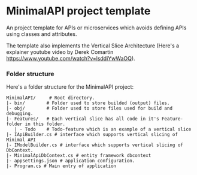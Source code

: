 # MinimalAPI project template
An project template for APIs or microservices which avoids
defining APIs using classes and attributes.

The template also implements the Vertical Slice Architecture
(Here's a explainer youtube video by Derek Comartin https://www.youtube.com/watch?v=lsddiYwWaOQ).

### Folder structure

Here's a folder structure for the MinimalAPI project:

```
MinimalAPI/     # Root directory.
|- bin/        # Folder used to store builded (output) files.
|- obj/        # Folder used to store files used for build and debugging.
|- Features/   # Each vertical slice has all code in it's Feature-folder in this folder.
   | - Todo    # Todo-feature which is an example of a vertical slice           
|- IApiBuilder.cs # interface which supports vertical slicing of Minimal API
|- IModelBuilder.cs # interface which supports vertical slicing of DbContext.
|- MinimalApiDbContext.cs # entity framework dbcontext
|- appsettings.json # application configuration.
|- Program.cs # Main entry of application

